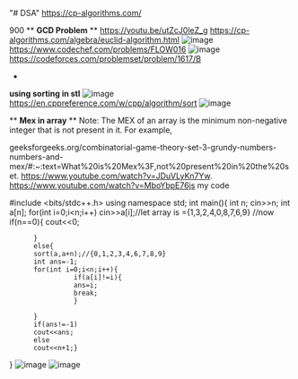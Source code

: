 "# DSA" 
https://cp-algorithms.com/

900
**
**GCD Problem**  **
https://youtu.be/utZcJ0leZ_g 
https://cp-algorithms.com/algebra/euclid-algorithm.html
![image](https://user-images.githubusercontent.com/84795217/148494624-2355a999-161d-4353-b6fd-1fc79f81c298.png)
https://www.codechef.com/problems/FLOW016
![image](https://user-images.githubusercontent.com/84795217/148503803-b7290ab4-32ac-4f0f-80d0-b7036e65f011.png)
https://codeforces.com/problemset/problem/1617/B  
 
 -
 **using sorting in stl**
 ![image](https://user-images.githubusercontent.com/84795217/149651707-fb28b3ef-5c21-4aa7-8b19-956920c53f2a.png)
https://en.cppreference.com/w/cpp/algorithm/sort
![image](https://user-images.githubusercontent.com/84795217/149651720-c972df52-7278-4e76-9a4b-225f85d19af7.png)

** **Mex in array** **
 Note: The MEX of an array is the minimum non-negative integer that is not present in it. For example,

geeksforgeeks.org/combinatorial-game-theory-set-3-grundy-numbers-numbers-and-mex/#:~:text=What%20is%20Mex%3F,not%20present%20in%20the%20set.
https://www.youtube.com/watch?v=JDuVLyKn7Yw.
https://www.youtube.com/watch?v=MboYbpE76js
 my code 
 
 
 
 #include <bits/stdc++.h>
using namespace std;
int main(){
          int n;
          cin>>n;
          int a[n];
          for(int i=0;i<n;i++)
          cin>>a[i];//let array is ={1,3,2,4,0,8,7,6,9}
          //now
          if(n==0){
                    cout<<0;
                  
          }
          else{
          sort(a,a+n);//{0,1,2,3,4,6,7,8,9}
          int ans=-1;
          for(int i=0;i<n;i++){
                    if(a[i]!=i){
                    ans=i;
                    break;
                    }
                    
          }
          if(ans!=-1)
          cout<<ans;
          else
          cout<<n+1;}
}
![image](https://user-images.githubusercontent.com/84795217/151311456-e680523e-572d-4a4e-a61a-feeceaa80655.png)
![image](https://user-images.githubusercontent.com/84795217/151311484-8f294087-34ae-4fef-99db-6a11ee047b33.png)


